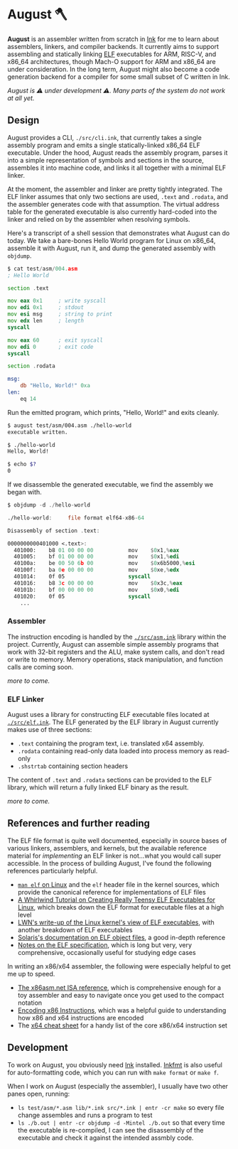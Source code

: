 # August 🪓

**August** is an assembler written from scratch in [Ink](https://dotink.co/) for me to learn about assemblers, linkers, and compiler backends. It currently aims to support assembling and statically linking [ELF](https://en.wikipedia.org/wiki/Executable_and_Linkable_Format) executables for ARM, RISC-V, and x86_64 architectures, though Mach-O support for ARM and x86_64 are under consideration. In the long term, August might also become a code generation backend for a compiler for some small subset of C written in Ink.

_August is ⚠️ under development ⚠️. Many parts of the system do not work at all yet._

## Design

August provides a CLI, `./src/cli.ink`, that currently takes a single assembly program and emits a single statically-linked x86_64 ELF executable. Under the hood, August reads the assembly program, parses it into a simple representation of symbols and sections in the source, assembles it into machine code, and links it all together with a minimal ELF linker.

At the moment, the assembler and linker are pretty tightly integrated. The ELF linker assumes that only two sections are used, `.text` and `.rodata`, and the assembler generates code with that assumption. The virtual address table for the generated executable is also currently hard-coded into the linker and relied on by the assembler when resolving symbols.

Here's a transcript of a shell session that demonstrates what August can do today. We take a bare-bones Hello World program for Linux on x86_64, assemble it with August, run it, and dump the generated assembly with `objdump`.

```asm
$ cat test/asm/004.asm
; Hello World

section .text

mov eax 0x1     ; write syscall
mov edi 0x1     ; stdout
mov esi msg     ; string to print
mov edx len     ; length
syscall

mov eax 60      ; exit syscall
mov edi 0       ; exit code
syscall

section .rodata

msg:
    db "Hello, World!" 0xa
len:
    eq 14
```

Run the emitted program, which prints, "Hello, World!" and exits cleanly.

```bash
$ august test/asm/004.asm ./hello-world
executable written.

$ ./hello-world
Hello, World!

$ echo $?
0
```

If we disassemble the generated executable, we find the assembly we began with.

```asm
$ objdump -d ./hello-world

./hello-world:     file format elf64-x86-64

Disassembly of section .text:

0000000000401000 <.text>:
  401000:    b8 01 00 00 00           mov    $0x1,%eax
  401005:    bf 01 00 00 00           mov    $0x1,%edi
  40100a:    be 00 50 6b 00           mov    $0x6b5000,%esi
  40100f:    ba 0e 00 00 00           mov    $0xe,%edx
  401014:    0f 05                    syscall
  401016:    b8 3c 00 00 00           mov    $0x3c,%eax
  40101b:    bf 00 00 00 00           mov    $0x0,%edi
  401020:    0f 05                    syscall
    ...
```

### Assembler

The instruction encoding is handled by the [`./src/asm.ink`](src/asm.ink) library within the project. Currently, August can assemble simple assembly programs that work with 32-bit registers and the ALU, make system calls, and don't read or write to memory. Memory operations, stack manipulation, and function calls are coming soon.

_more to come._

### ELF Linker

August uses a library for constructing ELF executable files located at [`./src/elf.ink`](src/elf.ink). The ELF generated by the ELF library in August currently makes use of three sections:

- `.text` containing the program text, i.e. translated x64 assembly.
- `.rodata` containing read-only data loaded into process memory as read-only
- `.shstrtab` containing section headers

The content of `.text` and `.rodata` sections can be provided to the ELF library, which will return a fully linked ELF binary as the result.

_more to come._

## References and further reading

The ELF file format is quite well documented, especially in source bases of various linkers, assemblers, and kernels, but the available reference material for _implementing_ an ELF linker is not...what you would call super accessible. In the process of building August, I've found the following references particularly helpful.

- [`man elf` on Linux](https://man7.org/linux/man-pages/man5/elf.5.html) and the `elf` header file in the kernel sources, which provide the canonical reference for implementations of ELF files
- [A Whirlwind Tutorial on Creating Really Teensy ELF Executables for Linux](http://www.muppetlabs.com/~breadbox/software/tiny/teensy.html), which breaks down the ELF format for executable files at a high level
- [LWN's write-up of the Linux kernel's view of ELF executables](https://lwn.net/Articles/631631/), with another breakdown of ELF executables
- [Solaris's documentation on ELF object files](https://docs.oracle.com/cd/E53394_01/html/E54813/chapter6-93046.html#scrolltoc), a good in-depth reference
- [Notes on the ELF specification](http://www.muppetlabs.com/~breadbox/software/ELF.txt), which is long but very, very comprehensive, occasionally useful for studying edge cases

In writing an x86/x64 assembler, the following were especially helpful to get me up to speed.

- [The x86asm.net ISA reference](http://ref.x86asm.net/coder64.html), which is comprehensive enough for a toy assembler and easy to navigate once you get used to the compact notation
- [Encoding x86 Instructions](http://www.cs.loyola.edu/~binkley/371/Encoding_Real_x86_Instructions.html), which was a helpful guide to understanding how x86 and x64 instructions are encoded
- The [x64 cheat sheet](http://cs.brown.edu/courses/cs033/docs/guides/x64_cheatsheet.pdf) for a handy list of the core x86/x64 instruction set

## Development

To work on August, you obviously need [Ink](https://dotink.co/) installed. [Inkfmt](https://github.com/thesephist/inkfmt) is also useful for auto-formatting code, which you can run with `make format` or `make f`.

When I work on August (especially the assembler), I usually have two other panes open, running:

- `ls test/asm/*.asm lib/*.ink src/*.ink | entr -cr make` so every file change assembles and runs a program to test
- `ls ./b.out | entr -cr objdump -d -Mintel ./b.out` so that every time the executable is re-compiled, I can see the disassembly of the executable and check it against the intended assmbly code.

